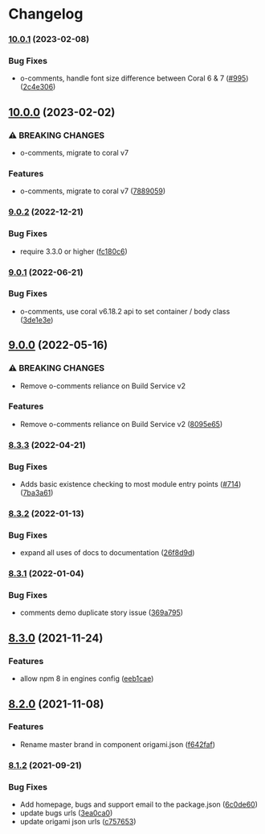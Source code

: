 # Changelog

### [10.0.1](https://www.github.com/Financial-Times/origami/compare/o-comments-v10.0.0...o-comments-v10.0.1) (2023-02-08)


### Bug Fixes

* o-comments, handle font size difference between Coral 6 & 7 ([#995](https://www.github.com/Financial-Times/origami/issues/995)) ([2c4e306](https://www.github.com/Financial-Times/origami/commit/2c4e306750864a8b5ad3b19592f38da3526b5dc3))

## [10.0.0](https://www.github.com/Financial-Times/origami/compare/o-comments-v9.0.2...o-comments-v10.0.0) (2023-02-02)


### ⚠ BREAKING CHANGES

* o-comments, migrate to coral v7

### Features

* o-comments, migrate to coral v7 ([7889059](https://www.github.com/Financial-Times/origami/commit/78890594d07734d3bac8602e62629b47a92d6bb2))

### [9.0.2](https://www.github.com/Financial-Times/origami/compare/o-comments-v9.0.1...o-comments-v9.0.2) (2022-12-21)


### Bug Fixes

* require 3.3.0 or higher ([fc180c6](https://www.github.com/Financial-Times/origami/commit/fc180c619755daa1b7bfe65509f354cf0de113bf))

### [9.0.1](https://www.github.com/Financial-Times/origami/compare/o-comments-v9.0.0...o-comments-v9.0.1) (2022-06-21)


### Bug Fixes

* o-comments, use coral v6.18.2 api to set container / body class ([3de1e3e](https://www.github.com/Financial-Times/origami/commit/3de1e3e8ba342c29c727cb8be458bc26c2a3a99d))

## [9.0.0](https://www.github.com/Financial-Times/origami/compare/o-comments-v8.3.3...o-comments-v9.0.0) (2022-05-16)


### ⚠ BREAKING CHANGES

* Remove o-comments reliance on Build Service v2

### Features

* Remove o-comments reliance on Build Service v2 ([8095e65](https://www.github.com/Financial-Times/origami/commit/8095e65529a991d3e37f7ca5952e3d8658f7172d))

### [8.3.3](https://www.github.com/Financial-Times/origami/compare/o-comments-v8.3.2...o-comments-v8.3.3) (2022-04-21)


### Bug Fixes

* Adds basic existence checking to most module entry points ([#714](https://www.github.com/Financial-Times/origami/issues/714)) ([7ba3a61](https://www.github.com/Financial-Times/origami/commit/7ba3a61d0de2a32d3a27a225fd4258b3820c7bda))

### [8.3.2](https://www.github.com/Financial-Times/origami/compare/o-comments-v8.3.1...o-comments-v8.3.2) (2022-01-13)


### Bug Fixes

* expand all uses of docs to documentation ([26f8d9d](https://www.github.com/Financial-Times/origami/commit/26f8d9d8cbbe3e78902d8c3951b37e08150a77bd))

### [8.3.1](https://www.github.com/Financial-Times/origami/compare/o-comments-v8.3.0...o-comments-v8.3.1) (2022-01-04)


### Bug Fixes

* comments demo duplicate story issue ([369a795](https://www.github.com/Financial-Times/origami/commit/369a7954089dd19db444dbe9e7b59703b0c50151))

## [8.3.0](https://www.github.com/Financial-Times/origami/compare/o-comments-v8.2.0...o-comments-v8.3.0) (2021-11-24)


### Features

* allow npm 8 in engines config ([eeb1cae](https://www.github.com/Financial-Times/origami/commit/eeb1cae6e7f0379e647f2b41240b1f294997d528))

## [8.2.0](https://www.github.com/Financial-Times/origami/compare/o-comments-v8.1.2...o-comments-v8.2.0) (2021-11-08)


### Features

* Rename master brand in component origami.json ([f642faf](https://www.github.com/Financial-Times/origami/commit/f642faf0574d84ea8185b56e6090c8015def27e6))

### [8.1.2](https://www.github.com/Financial-Times/origami/compare/o-comments-v8.1.1...o-comments-v8.1.2) (2021-09-21)


### Bug Fixes

* Add homepage, bugs and support email to the package.json ([6c0de60](https://www.github.com/Financial-Times/origami/commit/6c0de60ebd6e64c4dd16d000fcc6b79412ce30f4))
* update bugs urls ([3ea0ca0](https://www.github.com/Financial-Times/origami/commit/3ea0ca03bcb6e55142a77387ad0fff5ddf056d44))
* update origami json urls ([c757653](https://www.github.com/Financial-Times/origami/commit/c7576532b5a14f0462d5346dfb63238be025602e))
